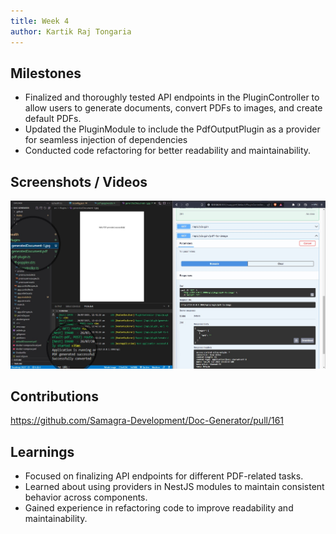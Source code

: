```yaml
---
title: Week 4
author: Kartik Raj Tongaria  
---
```


## Milestones
- Finalized and thoroughly tested API endpoints in the PluginController to allow users to generate documents, convert PDFs to images, and create default PDFs.
-  Updated the PluginModule to include the PdfOutputPlugin as a provider for seamless injection of dependencies
- Conducted code refactoring for better readability and maintainability.

## Screenshots / Videos 

![Generated png](./assets/Generatepng.png)


## Contributions

https://github.com/Samagra-Development/Doc-Generator/pull/161

## Learnings
- Focused on finalizing API endpoints for different PDF-related tasks.
- Learned about using providers in NestJS modules to maintain consistent behavior across components.
- Gained experience in refactoring code to improve readability and maintainability.